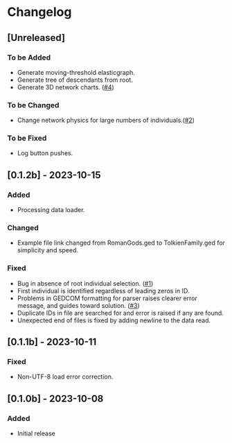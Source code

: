 # Changelog

## [Unreleased]

### To be Added
- Generate moving-threshold elasticgraph.
- Generate tree of descendants from root.
- Generate 3D network charts. ([#4](https://github.com/jlnetosci/astra/issues/4))

### To be Changed
- Change network physics for large numbers of individuals.([#2](https://github.com/jlnetosci/astra/issues/2)) 

### To be Fixed
- Log button pushes.

## [0.1.2b] - 2023-10-15

### Added
- Processing data loader.

### Changed
- Example file link changed from RomanGods.ged to TolkienFamily.ged for simplicity and speed.

### Fixed
- Bug in absence of root individual selection. ([#1](https://github.com/jlnetosci/astra/issues/1)) 
- First individual is identified regardless of leading zeros in ID.
- Problems in GEDCOM formatting for parser raises clearer error message, and guides toward solution. ([#3](https://github.com/jlnetosci/astra/issues/3)) 
- Duplicate IDs in file are searched for and error is raised if any are found.
- Unexpected end of files is fixed by adding newline to the data read.

## [0.1.1b] - 2023-10-11

### Fixed
- Non-UTF-8 load error correction. 

## [0.1.0b] - 2023-10-08

### Added
- Initial release

